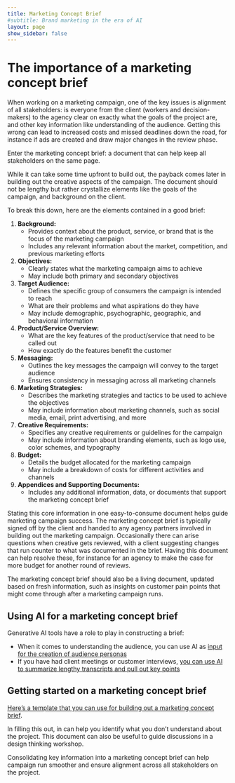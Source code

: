 ```yaml
---
title: Marketing Concept Brief
#subtitle: Brand marketing in the era of AI
layout: page
show_sidebar: false
---
```


# The importance of a marketing concept brief

When working on a marketing campaign, one of the key issues is alignment of all stakeholders: is everyone from the client (workers and decision-makers) to the agency clear on exactly what the goals of the project are, and other key information like understanding of the audience. Getting this wrong can lead to increased costs and missed deadlines down the road, for instance if ads are created and draw major changes in the review phase. 

Enter the marketing concept brief: a document that can help keep all stakeholders on the same page. 

While it can take some time upfront to build out, the payback comes later in building out the creative aspects of the campaign. The document should not be lengthy but rather crystallize elements like the goals of the campaign, and background on the client. 

To break this down, here are the elements contained in a good brief:

1. **Background:**
    - Provides context about the product, service, or brand that is the focus of the marketing campaign
    - Includes any relevant information about the market, competition, and previous marketing efforts
2. **Objectives:**
    - Clearly states what the marketing campaign aims to achieve
    - May include both primary and secondary objectives
3. **Target Audience:**
    - Defines the specific group of consumers the campaign is intended to reach
    - What are their problems and what aspirations do they have
    - May include demographic, psychographic, geographic, and behavioral information
4. **Product/Service Overview:** 
    - What are the key features of the product/service that need to be called out
    - How exactly do the features benefit the customer
5. **Messaging:**
    - Outlines the key messages the campaign will convey to the target audience
    - Ensures consistency in messaging across all marketing channels
6. **Marketing Strategies:**
    - Describes the marketing strategies and tactics to be used to achieve the objectives
    - May include information about marketing channels, such as social media, email, print advertising, and more
7. **Creative Requirements:**
    - Specifies any creative requirements or guidelines for the campaign
    - May include information about branding elements, such as logo use, color schemes, and typography
8. **Budget:**
    - Details the budget allocated for the marketing campaign
    - May include a breakdown of costs for different activities and channels
9. **Appendices and Supporting Documents:**
    - Includes any additional information, data, or documents that support the marketing concept brief

Stating this core information in one easy-to-consume document helps guide marketing campaign success. The marketing concept brief is typically signed off by the client and handed to any agency partners involved in building out the marketing campaign. Occasionally there can arise questions when creative gets reviewed, with a client suggesting changes that run counter to what was documented in the brief. Having this document can help resolve these, for instance for an agency to make the case for more budget for another round of reviews. 

The marketing concept brief should also be a living document, updated based on fresh information, such as insights on customer pain points that might come through after a marketing campaign runs. 

## Using AI for a marketing concept brief

Generative AI tools have a role to play in constructing a brief: 

- When it comes to understanding the audience, you can use AI as [input for the creation of audience personas](Creating_Personas_With_AI.md)
- If you have had client meetings or customer interviews, [you can use AI to summarize lengthy transcripts and pull out key points](AI_for_text_summarization.md)

## Getting started on a marketing concept brief

[Here’s a template that you can use for building out a marketing concept brief](https://docs.google.com/document/d/1nSXKrP73OEwaNGsxhqGMwW7laJMNjqQN/edit?usp=sharing&ouid=112665405531807287877&rtpof=true&sd=true). 

In filling this out, in can help you identify what you don’t understand about the project. This document can also be useful to guide discussions in a design thinking workshop. 

Consolidating key information into a marketing concept brief can help campaign run smoother and ensure alignment across all stakeholders on the project.

